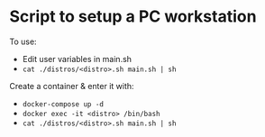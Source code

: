# Script to setup a PC workstation

To use:
- Edit user variables in main.sh
- `cat ./distros/<distro>.sh main.sh | sh`

Create a container & enter it with:
- `docker-compose up -d`
- `docker exec -it <distro> /bin/bash`
- `cat ./distros/<distro>.sh main.sh | sh`
